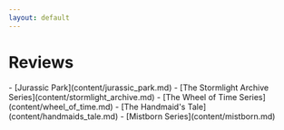 ```yaml
---
layout: default
---
```

<div class="card text-white bg-primary mb-3 container text-center" markdown="1">
<h1>Reviews</h1>
- [<span markdown="1" class="text-white">Jurassic Park</span>](content/jurassic_park.md)
-  [<span markdown="1" class="text-white">The Stormlight Archive Series</span>](content/stormlight_archive.md)
-  [<span markdown="1" class="text-white">The Wheel of Time Series</span>](content/wheel_of_time.md)
-  [<span markdown="1" class="text-white">The Handmaid's Tale</span>](content/handmaids_tale.md)
-  [<span markdown="1" class="text-white">Mistborn Series</span>](content/mistborn.md)
</div>

